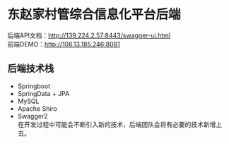 # 东赵家村管综合信息化平台后端  
后端API文档：http://139.224.2.57:8443/swagger-ui.html  
前端DEMO：http://106.13.185.246:8081
## 后端技术栈
* Springboot
* SpringData + JPA
* MySQL
* Apache Shiro  
* Swagger2  
在开发过程中可能会不断引入新的技术，后端团队会将有必要的技术新增上去。